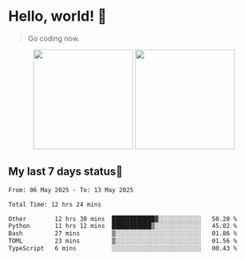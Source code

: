 # Hello, world! 🥰
> Go coding now.

<div align="center">
<div><img src="https://github-readme-stats.vercel.app/api?username=Xrondev&count_private=true" height="200px"/> <img src="https://github-readme-stats.vercel.app/api/top-langs/?username=Xrondev" height="200px"/></div>
</div>
<div align="center"></div>  

## My last 7 days status🧐

<!--START_SECTION:waka-->

```txt
From: 06 May 2025 - To: 13 May 2025

Total Time: 12 hrs 24 mins

Other        12 hrs 30 mins  ████████████▓░░░░░░░░░░░░   50.20 %
Python       11 hrs 12 mins  ███████████▒░░░░░░░░░░░░░   45.02 %
Bash         27 mins         ▒░░░░░░░░░░░░░░░░░░░░░░░░   01.86 %
TOML         23 mins         ▒░░░░░░░░░░░░░░░░░░░░░░░░   01.56 %
TypeScript   6 mins          ░░░░░░░░░░░░░░░░░░░░░░░░░   00.43 %
```

<!--END_SECTION:waka-->
